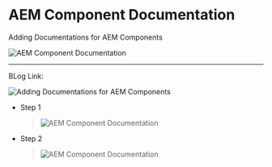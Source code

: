 # AEM Component Documentation
Adding Documentations for AEM Components

![AEM Component Documentation](https://drive.google.com/uc?export=view&id=1XsWD47l5hEdl43PFGEL0jQPr7j5FmimV)

***

BLog Link: 

![Adding Documentations for AEM Components](https://blogs.perficient.com/)

* Step 1

  > ![AEM Component Documentation](https://drive.google.com/uc?export=view&id=1JqV4mqxtvrcrAvbuE3DpZyZg2mWOcFk7)
* Step 2

  > ![AEM Component Documentation](https://drive.google.com/uc?export=view&id=172iCqfWNi8K8wnKLHYZ5LmfiQpGopVFl)

